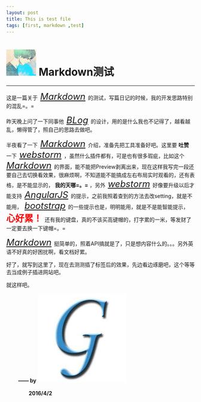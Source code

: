 ```yaml
---
layout: post
title: This is test file
tags: [first, markdown ,test]
---
```


# <img src="img/iconimg/maybe.jpg" width="80" height="70"/> Markdown测试
***

这是一篇关于<font color=#FF4500 size=5> [*Markdown*][] </font>的测试，写篇日记的时候，我的开发思路特别的混乱=。=

昨天晚上问了一下同事他<font color=#FF4500 size=5> [*BLog*][] </font>的设计，用的是什么我也不记得了，越看越乱，懒得管了，照自己的思路去做吧。

半夜看了一下<font color=#FF4500 size=5> [*Markdown*][] </font>介绍，准备先把工具准备好吧。这里要 **吐赞** 一下<font color=#FF4500 size=5> [*webstorm*][] </font>，虽然什么插件都有，可是也有很多瑕疵，比如这个<font color=#FF4500 size=5> [*Markdown*][] </font>的界面，能不能把Preview剥离出来，现在这样我写完一段还要自己去切换看效果，很麻烦啊，不知道能不能搞成左右布局实时观看的，还有表格，是不能显示的， **我的天哪=。=** ，另外<font color=#FF4500 size=5> [*webstorm*][] </font>好像要升级以后才能支持<font color=#FF4500 size=5> [*AngularJS*][] </font>的提示，之前我照着查到的方法去改setting，就是不能用，<font color=#FF4500 size=5> [*bootstrap*][] </font>的一些提示也是，明明能用，就是不是能智能提示，<font color=red size=5> **心好累！** </font>还有我的键盘，真的不该买高键帽的，打字累的一米，等发财了一定要去换一下键帽=。=

<font color=#FF4500 size=5> [*Markdown*][] </font>挺简单的，照着API搞就是了，只是想内容什么的。。。另外英语不好真的好困扰啊，看文档好累。
 
好了，就写到这里了，现在去测测插了标签后的效果，先边看边琢磨吧，这个等等去当成例子插进网站吧。

就这样吧。

　　    **—— by** [![mylogo][]](http://weibo.com/5361280715/profile?topnav=1&wvr=6&is_all=1)

　　　　 **2016/4/2**

[*Markdown*]: http://sspai.com/25137 "Markdown地址"
[*BLog*]: http://macdfree.github.io/ "BLog地址"
[*webstorm*]: http://www.jetbrains.com/webstorm/ "webstorm下载地址"
[*AngularJS*]: http://docs.angularjs.cn/api "AngularJS文档地址"
[*bootstrap*]: http://www.bootcss.com/ "bootstrap中文API"
[mylogo]: img/iconimg/logo.png  "欢迎关注我的微博"


